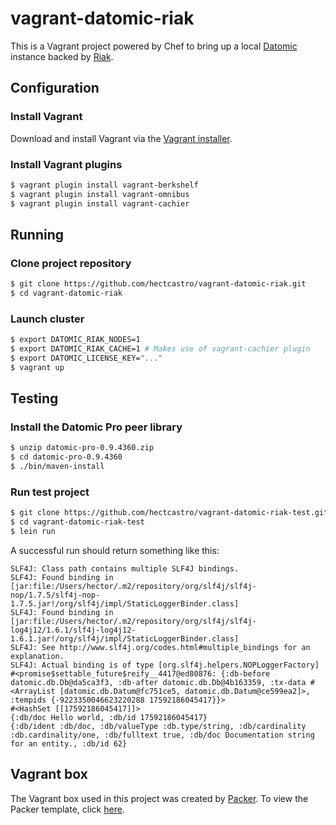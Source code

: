 # vagrant-datomic-riak

This is a Vagrant project powered by Chef to bring up a local
[Datomic](http://www.datomic.com) instance backed by
[Riak](https://basho.com/riak/).

## Configuration

### Install Vagrant

Download and install Vagrant via the
[Vagrant installer](http://www.vagrantup.com/downloads.html).

### Install Vagrant plugins

``` bash
$ vagrant plugin install vagrant-berkshelf
$ vagrant plugin install vagrant-omnibus
$ vagrant plugin install vagrant-cachier
```

## Running

### Clone project repository

``` bash
$ git clone https://github.com/hectcastro/vagrant-datomic-riak.git
$ cd vagrant-datomic-riak
```

### Launch cluster

``` bash
$ export DATOMIC_RIAK_NODES=1
$ export DATOMIC_RIAK_CACHE=1 # Makes use of vagrant-cachier plugin
$ export DATOMIC_LICENSE_KEY="..."
$ vagrant up
```

## Testing

### Install the Datomic Pro peer library

```bash
$ unzip datomic-pro-0.9.4360.zip
$ cd datomic-pro-0.9.4360
$ ./bin/maven-install
```

### Run test project

```bash
$ git clone https://github.com/hectcastro/vagrant-datomic-riak-test.git
$ cd vagrant-datomic-riak-test
$ lein run
```

A successful run should return something like this:

```
SLF4J: Class path contains multiple SLF4J bindings.
SLF4J: Found binding in [jar:file:/Users/hector/.m2/repository/org/slf4j/slf4j-nop/1.7.5/slf4j-nop-1.7.5.jar!/org/slf4j/impl/StaticLoggerBinder.class]
SLF4J: Found binding in [jar:file:/Users/hector/.m2/repository/org/slf4j/slf4j-log4j12/1.6.1/slf4j-log4j12-1.6.1.jar!/org/slf4j/impl/StaticLoggerBinder.class]
SLF4J: See http://www.slf4j.org/codes.html#multiple_bindings for an explanation.
SLF4J: Actual binding is of type [org.slf4j.helpers.NOPLoggerFactory]
#<promise$settable_future$reify__4417@ed80876: {:db-before datomic.db.Db@da5ca3f3, :db-after datomic.db.Db@4b163359, :tx-data #<ArrayList [datomic.db.Datum@fc751ce5, datomic.db.Datum@ce599ea2]>, :tempids {-9223350046623220288 17592186045417}}>
#<HashSet [[17592186045417]]>
{:db/doc Hello world, :db/id 17592186045417}
{:db/ident :db/doc, :db/valueType :db.type/string, :db/cardinality :db.cardinality/one, :db/fulltext true, :db/doc Documentation string for an entity., :db/id 62}
```

## Vagrant box

The Vagrant box used in this project was created by
[Packer](http://www.packer.io). To view the Packer template, click
[here](https://github.com/opscode/bento/blob/master/packer/ubuntu-12.04-amd64.json).
